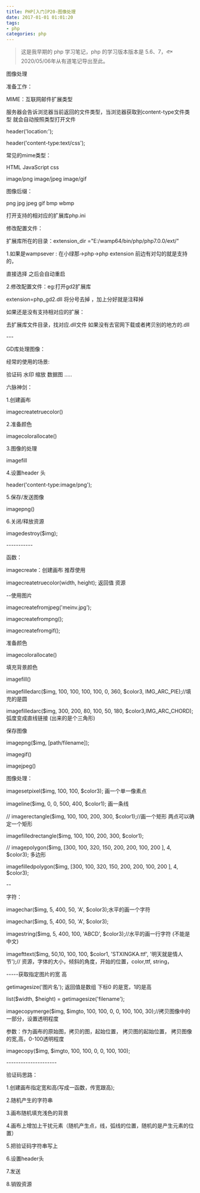 ```yaml
---
title: PHP[入门]P20-图像处理
date: 2017-01-01 01:01:20
tags:
- php
categories: php
---
```


> 这是我早期的 php 学习笔记，php 的学习版本版本是 5.6、7，🐟2020/05/06年从有道笔记导出至此。


图像处理

准备工作：

MIME：互联网邮件扩展类型

服务器会告诉浏览器当前返回的文件类型，当浏览器获取到content-type文件类型
就会自动按照类型打开文件

header(\'location:\');

header(\'content-type:text/css\');

常见的mime类型：

HTML JavaScript css

image/png image/jpeg image/gif

图像后缀：

png jpg jpeg gif bmp wbmp

打开支持的相对应的扩展库php.ini

修改配置文件：

扩展库所在的目录：extension\_dir =\"E:/wamp64/bin/php/php7.0.0/ext/\"

1.如果是wampsever : 在小绿那-\>php-\>php extension
前边有对勾的就是支持的，

直接选择 之后会自动重启

2.修改配置文件：eg:打开gd2扩展库

extension=php\_gd2.dll 将分号去掉 ，加上分好就是注释掉

如果还是没有支持相对应的扩展：

去扩展库文件目录，找对应.dll文件
如果没有去官网下载或者拷贝别的地方的.dll

\-\--

GD库处理图像：

经常的使用的场景:

验证码 水印 缩放 数据图 \.....

六脉神剑：

1.创建画布

imagecreatetruecolor()

2.准备颜色

imagecolorallocate()

3.图像的处理

imagefill

4.设置header 头

header(\'content-type:image/png\');

5.保存/发送图像

imagepng()

6.关闭/释放资源

imagedestroy(\$img);

\-\-\-\-\-\-\-\-\-\--

函数：

imagecreate：创建画布 推荐使用

imagecreatetruecolor(width, height); 返回值 资源

\--使用图片

imagecreatefromjpeg(\'meinv.jpg\');

imagecreatefrompng();

imagecreatefromgif();

准备颜色

imagecolorallocate()

填充背景颜色

imagefill()

imagefilledarc(\$img, 100, 100, 100, 100, 0, 360, \$color3,
IMG\_ARC\_PIE);//填充的是圆

imagefilledarc(\$img, 300, 200, 80, 100, 50, 180,
\$color3,IMG\_ARC\_CHORD); 弧度变成直线链接 (出来的是个三角形)

保存图像

imagepng(\$img, \[path/filename\]);

imagegif()

imagejpeg()

图像处理：

imagesetpixel(\$img, 100, 100, \$color3); 画一个单一像素点

imageline(\$img, 0, 0, 500, 400, \$color1); 画一条线

// imagerectangle(\$img, 100, 100, 200, 300, \$color1);//画一个矩形
两点可以确定一个矩形

imagefilledrectangle(\$img, 100, 100, 200, 300, \$color1);

// imagepolygon(\$img, \[300, 100, 320, 150, 200, 200, 100, 200 \], 4,
\$color3); 多边形

imagefilledpolygon(\$img, \[300, 100, 320, 150, 200, 200, 100, 200 \],
4, \$color3);

\--

字符：

imagechar(\$img, 5, 400, 50, \'A\', \$color3);水平的画一个字符

imagechar(\$img, 5, 400, 50, \'A\', \$color3);

imagestring(\$img, 5, 400, 100, \'ABCD\', \$color3);//水平的画一行字符
(不能是中文)

imagefttext(\$img, 50,10, 100, 100, \$color1, \'STXINGKA.ttf\',
\'明天就是情人节\');//
资源，字体的大小，倾斜的角度，开始的位置，color,ttf, string，

\-\-\-\--获取指定图片的宽 高

getimagesize(\'图片名\'); 返回值是数组 下标0 的是宽，1的是高

list(\$width, \$height) = getimagesize(\'filename\');

imagecopymerge(\$img, \$imgto, 100, 100, 0, 0, 100, 100,
30);//拷贝图像中的一部分，设置透明程度

参数：作为画布的原始图，拷贝的图，起始位置， 拷贝图的起始位置，
拷贝图像的宽,高，0-100透明程度

imagecopy(\$img, \$imgto, 100, 100, 0, 0, 100, 100);

\-\-\-\-\-\-\-\-\-\-\-\-\-\-\-\-\-\-\-\--

验证码思路：

1.创建画布指定宽和高(写成一函数，传宽跟高);

2.随机产生的字符串

3.画布随机填充浅色的背景

4.画布上增加上干扰元素（随机产生点，线，弧线的位置，随机的是产生元素的位置）

5.把验证码字符串写上

6.设置header头

7.发送

8.销毁资源
